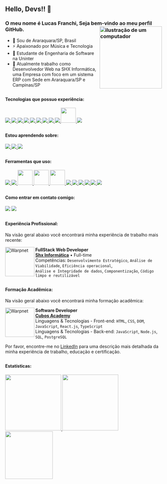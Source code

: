 <link rel="stylesheet" href="https://cdn.jsdelivr.net/gh/devicons/devicon@v2.15.1/devicon.min.css">

## Hello, Devs!! 👋

### O meu nome é Lucas Franchi, Seja bem-vindo ao meu perfil GitHub. <img src="https://raw.githubusercontent.com/MicaelliMedeiros/micaellimedeiros/master/image/computer-illustration.png" alt="ilustração de um computador" min-width="200px" max-width="200px" width="200px" align="right">

- 🔰 Sou de Araraquara/SP, Brasil
- ⚡ Apaixonado por Música e Tecnologia
- 🧠 Estudante de Engenharia de Software na Uninter
- 🏦 Atualmente trabalho como Desenvolvedor Web na SHX Informática, uma Empresa com foco em um sistema ERP com Sede em Araraquara/SP e Campinas/SP

##

#### Tecnologias que possuo experiência:

<div>
<a href="https://angular.io/" target="_blank" rel="noopener noreferrer">
  <img src="https://skillicons.dev/icons?i=angular"/>
</a>
<a href="https://www.java.com/pt-BR/" target="_blank" rel="noopener noreferrer">
  <img src="https://skillicons.dev/icons?i=java"/>
</a>
<a href="https://spring.io/" target="_blank" rel="noopener noreferrer">
  <img src="https://skillicons.dev/icons?i=spring"/>
</a>
<a href="https://developer.mozilla.org/pt-BR/docs/Web/HTML" target="_blank" rel="noopener noreferrer">
  <img src="https://skillicons.dev/icons?i=html"/>
</a>
<a href="https://developer.mozilla.org/pt-BR/docs/Web/CSS" target="_blank" rel="noopener noreferrer">
  <img src="https://skillicons.dev/icons?i=css"/>
</a>
<a href="https://sass-lang.com" target="_blank" rel="noopener noreferrer">
  <img src="https://skillicons.dev/icons?i=sass"/>
</a>
<a href="https://developer.mozilla.org/pt-BR/docs/Web/JavaScript" target="_blank" rel="noopener noreferrer">
  <img src="https://skillicons.dev/icons?i=js"/>
</a>
<a href="https://www.typescriptlang.org/pt/" target="_blank" rel="noopener noreferrer">
  <img src="https://skillicons.dev/icons?i=ts"/>
</a>
<a href="https://git-scm.com/" target="_blank" rel="noopener noreferrer">
  <img src="https://skillicons.dev/icons?i=git"/>
</a>
<a href="https://npmjs.com" target="_blank" rel="noopener noreferrer">
  <img src="https://i.postimg.cc/zBfCqdPJ/npm.png" width="48" height="48"/>
</a>
<a href="https://www.postgresql.org" target="_blank" rel="noopener noreferrer">
  <img src="https://skillicons.dev/icons?i=postgres"/>
</a>
</div>

##

#### Estou aprendendo sobre:

<div>
<a href="https://pt-br.react.dev" target="_blank" rel="noopener noreferrer">
  <img src="https://skillicons.dev/icons?i=react"/>
</a>
<a href="https://nodejs.org" target="_blank" rel="noopener noreferrer">
  <img src="https://skillicons.dev/icons?i=nodejs"/>
</a>
<a href="https://aws.amazon.com/pt/" target="_blank" rel="noopener noreferrer">
  <img src="https://skillicons.dev/icons?i=aws"/>
</a>
</div>

##

#### Ferramentas que uso:

<div>
<a href="https://code.visualstudio.com" target="_blank" rel="noopener noreferrer">
  <img src="https://skillicons.dev/icons?i=vscode"/>
</a>
<a href="https://eclipseide.org/" target="_blank" rel="noopener noreferrer">
  <img src="https://skillicons.dev/icons?i=eclipse"/>
</a>
<a href="https://insomnia.rest" target="_blank" rel="noopener noreferrer">
  <img src="https://i.postimg.cc/MHch4m7T/insomnia.png" width="48" height="48"/>
</a>
<a href="https://www.postman.com" target="_blank" rel="noopener noreferrer">
  <img src="https://i.postimg.cc/QNyBTNVk/postman.png" width="48" height="48"/>
</a>
<a href="https://www.beekeeperstudio.io" target="_blank" rel="noopener noreferrer">
  <img src="https://i.postimg.cc/j5sT81d4/beekeeperstudio.png" width="48" height="48"/>
</a>
<a href="https://github.com/pt" target="_blank" rel="noopener noreferrer">
  <img src="https://skillicons.dev/icons?i=github"/>
</a>
<a href="https://git-scm.com" target="_blank" rel="noopener noreferrer">
  <img src="https://skillicons.dev/icons?i=git"/>
</a>
<a href="https://azure.microsoft.com/pt-br/products/devops/" target="_blank" rel="noopener noreferrer">
  <img src="https://skillicons.dev/icons?i=azure"/>
</a>
<a href="https://www.figma.com" target="_blank" rel="noopener noreferrer">
  <img src="https://skillicons.dev/icons?i=figma"/>
</a>
<a href="https://www.adobe.com/br/products/illustrator.html" target="_blank" rel="noopener noreferrer">
  <img src="https://skillicons.dev/icons?i=ai"/>
</a>
<a href="https://www.adobe.com/br/products/photoshop.html" target="_blank" rel="noopener noreferrer">
  <img src="https://skillicons.dev/icons?i=ps"/>
</a>
</div>

##

#### Como entrar em contato comigo:

<div>
<a href="https://www.linkedin.com/in/lucasfranchi" target="_blank" rel="noopener noreferrer"><img src="https://img.shields.io/badge/-LinkedIn-%230077B5?style=for-the-badge&logo=linkedin&logoColor=white" target="_blank" rel="noopener noreferrer"></a>       
<a href ="mailto:lucas.franchi12@outlook.com"><img src="https://img.shields.io/badge/mail-FFFFFF?style=for-the-badge&logo=apple&logoColor=black" target="_blank" rel="noopener noreferrer"></a>
</div>

##

#### Experiência Profissional:

Na visão geral abaixo você encontrará minha experiência de trabalho mais recente:

[<img align="left" height="94px" width="94px" alt="Warpnet" src="https://i.postimg.cc/QMhRjxt3/Icone-UP-3.png"/>](https://www.uzzipay.com/)

**FullStack Web Developer** \
[**Shx Informática**](https://shx.com.br/) • Full-time \
Competências: `Desenvolvimento Estratégico`, `Análise de Viabilidade`, `Eficiência operacional`,
<br/> `Análise e Integridade de dados`, `Componentização`, `Código limpo e reutilizável`

##

#### Formação Acadêmica:

Na visão geral abaixo você encontrará minha formação acadêmica:

[<img align="left" height="94px" width="94px" alt="Warpnet" src="https://scontent.faqa4-1.fna.fbcdn.net/v/t39.30808-6/305270011_591355619180263_4772573816216907809_n.png?_nc_cat=110&ccb=1-7&_nc_sid=5f2048&_nc_ohc=_rFIFIZihOQAX_RMg8l&_nc_ht=scontent.faqa4-1.fna&oh=00_AfDkHMX50sE1iMKevt1k_2ZSVd4bO-bpJFLHg66p6MjTeQ&oe=655DD8B7"/>](https://cubos.academy/)

**Software Developer** \
[**Cubos Academy**](https://cubos.academy/) \
Linguagens & Tecnologias - Front-end: `HTML`, `CSS`, `DOM`, `JavaScript`, `React.js`, `TypeScript`
<br/>Linguagens & Tecnologias - Back-end: `JavaScript`, `Node.js`, `SQL`, `PostgreSQL`

Por favor, encontre-me no [LinkedIn](https://www.linkedin.com/in/israelltulio/) para uma descrição mais detalhada da minha experiência de trabalho, educação e certificação.

##

#### Estatísticas:

<div>
<a href="https://github.com/lucasfranchi">
<img loading="lazy" height="180em" src="https://github-readme-stats.vercel.app/api/top-langs/?username=lucasfranchi&layout=compact&langs_count=7&theme=radical"/>
<img loading="lazy" height="180em" src="https://github-readme-stats.vercel.app/api/?username=lucasfranchi&show_icons=true&include_all_commits=true&theme=radical"/>
<img loading="lazy" height="153em" src="http://github-readme-streak-stats.herokuapp.com/?user=lucasfranchi&amp;theme=radical">
</a>
</div>
